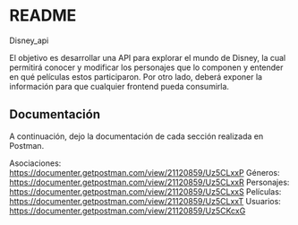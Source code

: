 # README

Disney_api

El objetivo es desarrollar una API para explorar el mundo de Disney, la cual permitirá conocer y modificar los
personajes que lo componen y entender en qué películas estos participaron. Por otro lado, deberá
exponer la información para que cualquier frontend pueda consumirla.

## Documentación 
A continuación, dejo la documentación de cada sección realizada en Postman. 

Asociaciones:
https://documenter.getpostman.com/view/21120859/Uz5CLxxP 
Géneros:
https://documenter.getpostman.com/view/21120859/Uz5CLxxR
Personajes:
https://documenter.getpostman.com/view/21120859/Uz5CLxxS
Películas: 
https://documenter.getpostman.com/view/21120859/Uz5CLxxT
Usuarios: 
https://documenter.getpostman.com/view/21120859/Uz5CKcxG
